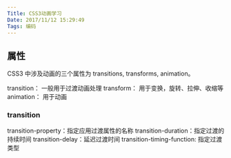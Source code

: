 ```yaml
---
Title: CSS3动画学习
Date: 2017/11/12 15:29:49
Tags: 编码 
---
```


## 属性
CSS3 中涉及动画的三个属性为 transitions, transforms, animation。

transition： 一般用于过渡动画处理
transform： 用于变换，旋转、拉伸、收缩等
animation： 用于动画

### transition
transition-property：指定应用过渡属性的名称
transition-duration：指定过渡的持续时间
transition-delay：延迟过渡时间
transition-timing-function: 指定过渡类型
